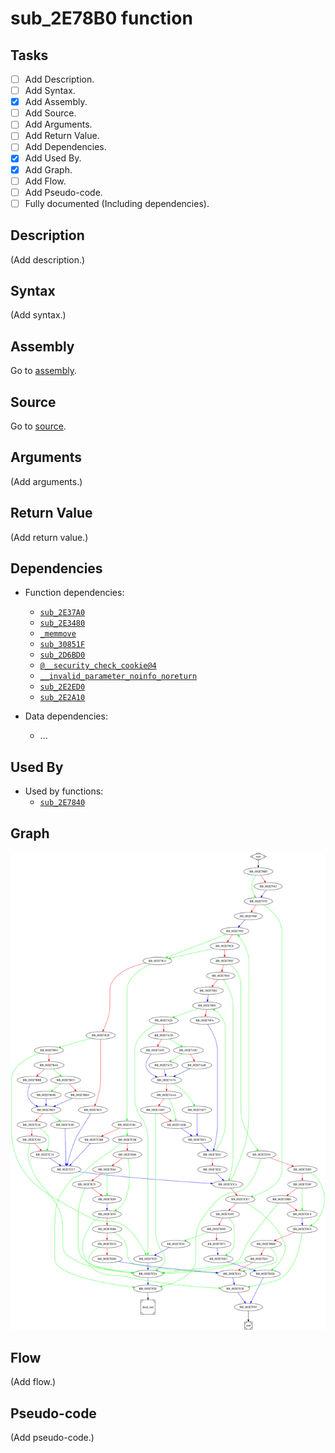 # sub_2E78B0 function

## Tasks

- [ ] Add Description.
- [ ] Add Syntax.
- [X] Add Assembly.
- [ ] Add Source.
- [ ] Add Arguments.
- [ ] Add Return Value.
- [ ] Add Dependencies.
- [X] Add Used By.
- [X] Add Graph.
- [ ] Add Flow.
- [ ] Add Pseudo-code.
- [ ] Fully documented (Including dependencies).

## Description

(Add description.)

## Syntax

(Add syntax.)

## Assembly

Go to [assembly](../asm/sub_2E78B0.asm).

## Source

Go to [source](../cc/sub_2E78B0.cc).

## Arguments

(Add arguments.)

## Return Value

(Add return value.)

## Dependencies

* Function dependencies:
  * [`sub_2E37A0`](sub_2E37A0.md)
  * [`sub_2E3480`](sub_2E3480.md)
  * [`_memmove`](_memmove.md)
  * [`sub_30851F`](sub_30851F.md)
  * [`sub_2D6BD0`](sub_2D6BD0.md)
  * [`@__security_check_cookie@4`](@__security_check_cookie@4.md)
  * [`__invalid_parameter_noinfo_noreturn`](__invalid_parameter_noinfo_noreturn.md)
  * [`sub_2E2ED0`](sub_2E2ED0.md)
  * [`sub_2E2A10`](sub_2E2A10.md)

* Data dependencies:
  * ...


## Used By

* Used by functions:
  * [`sub_2E7840`](sub_2E7840.md)

## Graph

![sub_2E78B0 Graph](../svg/sub_2E78B0.svg "sub_2E78B0 Graph")

## Flow

(Add flow.)

## Pseudo-code

(Add pseudo-code.)


